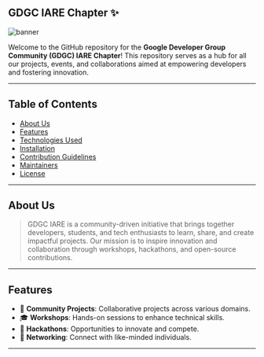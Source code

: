 ## GDGC IARE Chapter ✨
![banner](https://res.cloudinary.com/startup-grind/image/fetch/c_scale,w_2560/c_crop,h_650,w_2560,y_0.0_mul_h_sub_0.0_mul_650/c_crop,h_650,w_2560/c_fill,dpr_2.0,f_auto,g_center,q_auto:good/https://res.cloudinary.com/startup-grind/image/upload/c_fill%2Cdpr_2.0%2Cf_auto%2Cg_center%2Cq_auto:good/v1/gcs/platform-data-goog/chapter_banners/banner1_RhEXNx2.png)


Welcome to the GitHub repository for the **Google Developer Group Community (GDGC) IARE Chapter**! This repository serves as a hub for all our projects, events, and collaborations aimed at empowering developers and fostering innovation.

---

## Table of Contents
- [About Us](#about-us)
- [Features](#features)
- [Technologies Used](#technologies-used)
- [Installation](#installation)
- [Contribution Guidelines](#contribution-guidelines)
- [Maintainers](#maintainers)
- [License](#license)

---

## About Us
> GDGC IARE is a community-driven initiative that brings together developers, students, and tech enthusiasts to learn, share, and create impactful projects. Our mission is to inspire innovation and collaboration through workshops, hackathons, and open-source contributions.

---

## Features
- 🌟 **Community Projects**: Collaborative projects across various domains.
- 🎓 **Workshops**: Hands-on sessions to enhance technical skills.
- 🚀 **Hackathons**: Opportunities to innovate and compete.
- 🤝 **Networking**: Connect with like-minded individuals.

---
